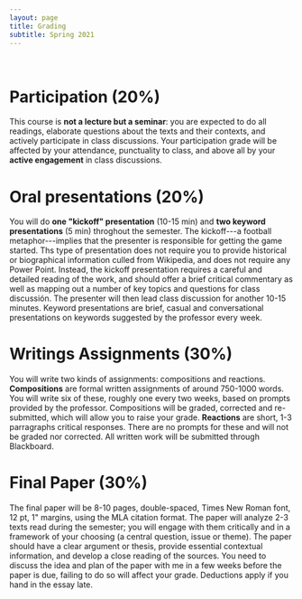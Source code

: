 ```yaml
---
layout: page
title: Grading
subtitle: Spring 2021
---
```


<br>

# Participation (20%)

This course is **not a lecture but a seminar**: you are expected to do all readings, elaborate questions about the texts and their contexts, and actively participate in class discussions. Your participation grade will be affected by your attendance, punctuality to class, and above all by your **active engagement** in class discussions.

# Oral presentations (20%)

You will do **one "kickoff" presentation** (10-15 min) and **two keyword presentations** (5 min) throghout the semester. The kickoff---a football metaphor---implies that the presenter is responsible for getting the game started. Ths type of presentation does not require you to provide historical or biographical information culled from Wikipedia, and does not require any Power Point. Instead, the kickoff presentation requires a careful and detailed reading of the work, and should offer a brief critical commentary as well as mapping out a number of key topics and questions for class discussión. The presenter will then lead class discussion for another 10-15 minutes. Keyword presentations are brief, casual and conversational presentations on keywords suggested by the professor every week. 

# Writings Assignments (30%)

You will write two kinds of assignments: compositions and reactions. **Compositions** are formal written assignments of around 750-1000 words. You will write six of these, roughly one every two weeks, based on prompts provided by the professor. Compositions will be graded, corrected and re-submitted, which will allow you to raise your grade. **Reactions** are short, 1-3 parragraphs critical responses. There are no prompts for these and will not be graded nor corrected. All written work will be submitted through Blackboard.

# Final Paper (30%)

The final paper will be 8-10 pages, double-spaced, Times New Roman font, 12 pt, 1" margins, using the MLA citation format. The paper will analyze 2-3 texts read during the semester; you will engage with them critically and in a framework of your choosing (a central question, issue or theme). The paper should have a clear argument or thesis, provide essential contextual information, and develop a close reading of the sources. You need to discuss the idea and plan of the paper with me in a few weeks before the paper is due, failing to do so will affect your grade. Deductions apply if you hand in the essay late.

